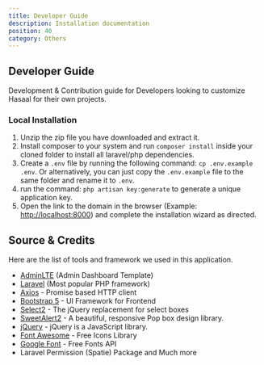 ```yaml
---
title: Developer Guide
description: Installation documentation
position: 40
category: Others
---
```


## Developer Guide

Development & Contribution guide for Developers looking to customize Hasaal for their own projects.

### Local Installation

1.  Unzip the zip file you have downloaded and extract it.
2.  Install composer to your system and run `composer install` inside your cloned folder to install all laravel/php dependencies.
3.  Create a `.env` file by running the following command: `cp .env.example .env`. Or alternatively, you can just copy the `.env.example` file to the same folder and rename it to `.env`.
4.  run the command: `php artisan key:generate` to generate a unique application key.
5.  Open the link to the domain in the browser (Example: [http://localhost:8000](http://localhost:8000)) and complete the installation wizard as directed.

## Source & Credits

Here are the list of tools and framework we used in this application.

- [AdminLTE](https://adminlte.io/themes/v3/) (Admin Dashboard Template)
- [Laravel](https://github.com/laravel/laravel) (Most popular PHP framework)
- [Axios](https://github.com/axios/axios) - Promise based HTTP client
- [Bootstrap 5](https://getbootstrap.com/) - UI Framework for Frontend
- [Select2](https://select2.org/) - The jQuery replacement for select boxes
- [SweetAlert2](https://sweetalert2.github.io/) - A beautiful, responsive Pop box design library.
- [jQuery](https://jquery.com/) - jQuery is a JavaScript library.
- [Font Awesome](https://fontawesome.com/) - Free Icons Library
- [Google Font](https://fonts.google.com/) - Free Fonts API
- Laravel Permission (Spatie) Package and Much more
